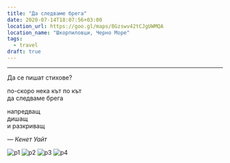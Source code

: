 ```yaml
---
title: "Да следваме брега"
date: 2020-07-14T18:07:56+03:00
location_url: https://goo.gl/maps/8Gzswv42tCJgUWMQA
location_name: "Шкорпиловци, Черно Море"
tags: 
  - travel
draft: true
---
```


---

Да се пишат стихове?

по-скоро нека кът по кът  
да следваме брега

напредващ  
дишащ  
и разкриващ

*— Кенет Уайт*

![p1]
![p2]
![p3]
![p4]

[p1]: /img/2020-07-14/1.jpg 
[p2]: /img/2020-07-14/2.jpg 
[p3]: /img/2020-07-14/3.jpg 
[p4]: /img/2020-07-14/4.jpg 

